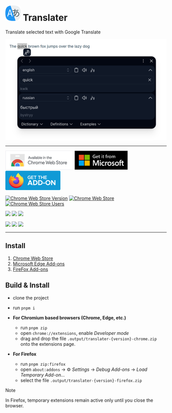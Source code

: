 # ![translater icon](docs/48.png) Translater

Translate selected text with Google Translate

![translater screenshot](docs/screenshot.png)

***

<p align="start">
<a href="https://chromewebstore.google.com/detail/abebconmjhhbcjofpchjkbbimgkhdmbe"><img src="docs/chrome-web-store.png" alt="Chrome web store" height="60"></a>
<a href="https://microsoftedge.microsoft.com/addons/detail/ohcoejhlajaopflplmckddjcfecgleij"><img src="docs/egde-add-ons.svg" alt="Microsoft Edge Add-ons" height="60"></a>
<a href="https://addons.mozilla.org/firefox/addon/translater-gt"><img src="docs/firefox-add-ons.svg" alt="FireFox Add-ons" height="60"></a>
</p>

<!-- Badges for chrome -->
[![Chrome Web Store Version](https://img.shields.io/chrome-web-store/v/abebconmjhhbcjofpchjkbbimgkhdmbe?logo=googlechrome&logoColor=4285F4)](https://chromewebstore.google.com/detail/abebconmjhhbcjofpchjkbbimgkhdmbe)
[![Chrome Web Store](https://img.shields.io/chrome-web-store/rating/abebconmjhhbcjofpchjkbbimgkhdmbe)](https://chromewebstore.google.com/detail/abebconmjhhbcjofpchjkbbimgkhdmbe)
[![Chrome Web Store Users](https://img.shields.io/chrome-web-store/users/abebconmjhhbcjofpchjkbbimgkhdmbe)](https://chromewebstore.google.com/detail/abebconmjhhbcjofpchjkbbimgkhdmbe)

<!-- Badges for edge -->
[![](https://img.shields.io/badge/dynamic/json?label=edge%20add-on&prefix=v&query=%24.version&url=https://microsoftedge.microsoft.com/addons/getproductdetailsbycrxid/ohcoejhlajaopflplmckddjcfecgleij&logo=microsoftedge&logoColor=0078D7)](https://microsoftedge.microsoft.com/addons/detail/ohcoejhlajaopflplmckddjcfecgleij)
[![](https://img.shields.io/badge/dynamic/json?label=rating&suffix=/5&query=%24.averageRating&url=https%3A%2F%2Fmicrosoftedge.microsoft.com%2Faddons%2Fgetproductdetailsbycrxid%2Fohcoejhlajaopflplmckddjcfecgleij)](https://microsoftedge.microsoft.com/addons/detail/ohcoejhlajaopflplmckddjcfecgleij)
[![](https://img.shields.io/badge/dynamic/json?label=users&query=%24.activeInstallCount&url=https%3A%2F%2Fmicrosoftedge.microsoft.com%2Faddons%2Fgetproductdetailsbycrxid%2Fohcoejhlajaopflplmckddjcfecgleij)](https://microsoftedge.microsoft.com/addons/detail/ohcoejhlajaopflplmckddjcfecgleij)

<!-- Badges for firefox -->
[![](https://img.shields.io/amo/v/translater-gt?logo=firefoxbrowser&logoColor=FF7139)](https://addons.mozilla.org/firefox/addon/translater-gt)
[![](https://img.shields.io/amo/rating/translater-gt)](https://addons.mozilla.org/firefox/addon/translater-gt)
[![](https://img.shields.io/amo/users/translater-gt)](https://addons.mozilla.org/firefox/addon/translater-gt)

***

## Install

1. [Chrome Web Store](https://chromewebstore.google.com/detail/abebconmjhhbcjofpchjkbbimgkhdmbe)
2. [Microsoft Edge Add-ons](https://microsoftedge.microsoft.com/addons/detail/ohcoejhlajaopflplmckddjcfecgleij)
3. [FireFox Add-ons](https://addons.mozilla.org/firefox/addon/translater-gt)

## Build & Install

- clone the project
- run `pnpm i`

- **For Chromium based browsers (Chrome, Edge, etc.)**
	- run `pnpm zip`
	- open `chrome://extensions`, enable *Developer mode*
	- drag and drop the file `.output/translater-{version}-chrome.zip` onto the extensions page.

- **For Firefox**
	- run `pnpm zip:firefox`
	- open `about:addons` -> ⚙️ *Settings* -> *Debug Add-ons* -> *Load Temporary Add-on…*
	- select the file `.output/translater-{version}-firefox.zip`

> [!NOTE]
> In Firefox, temporary extensions remain active only until you close the browser.
